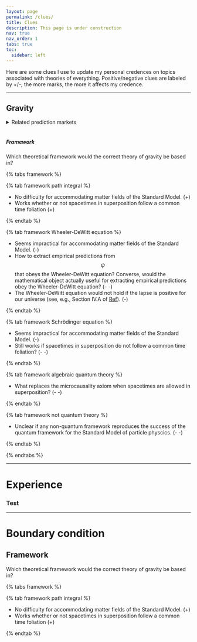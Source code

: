 ```yaml
---
layout: page
permalink: /clues/
title: Clues
description: This page is under construction
nav: true
nav_order: 1
tabs: true
toc:
  sidebar: left
---
```


Here are some clues I use to update my personal credences on topics associated with theories of everything. Positive/negative clues are labeled by +/-; the more marks, the more it affects my credence.

___

## Gravity

<details markdown=1><summary markdown="span">Related prediction markets</summary>

<iframe src="https://manifold.markets/embed/ttoe/which-approaches-will-lead-to-a-via" title="Which approach(es) will lead to a viable theory of quantum gravity?" frameborder="0" style="position: relative; left:50%; transform: translateX(-50%); width:90%; height:40rem; max-width: 35rem;"></iframe>

</details>

</br>

##### Framework

Which theoretical framework would the correct theory of gravity be based in?

{% tabs framework %}

{% tab framework path integral %}

- No difficulty for accommodating matter fields of the Standard Model. (+)
- Works whether or not spacetimes in superposition follow a common time foliation (+)

{% endtab %}

{% tab framework Wheeler-DeWitt equation %}

- Seems impractical for accommodating matter fields of the Standard Model. (-)
- How to extract empirical predictions from $$\psi$$ that obeys the Wheeler-DeWitt equation? Converse, would the mathematical object actually useful for extracting empirical predictions obey the Wheeler-DeWitt equation? (- -)
- The Wheeler-DeWitt equation would not hold if the lapse is positive for our universe (see, e.g., Section IV.A of [Ref](https://doi.org/10.1103/PhysRevD.43.1170)). (-)

{% endtab %}

{% tab framework Schrödinger equation %}

- Seems impractical for accommodating matter fields of the Standard Model. (-)
- Still works if spacetimes in superposition do not follow a common time foliation? (- -)

{% endtab %}

{% tab framework algebraic quantum theory %}

- What replaces the microcausality axiom when spacetimes are allowed in superposition? (- -)

{% endtab %}

{% tab framework not quantum theory %}

- Unclear if any non-quantum framework reproduces the success of the quantum framework for the Standard Model of particle physcics. (- -)

{% endtab %}

{% endtabs %}

___

# Experience

### Test

___

# Boundary condition

## Framework

Which theoretical framework would the correct theory of gravity be based in?

{% tabs framework %}

{% tab framework path integral %}

- No difficulty for accommodating matter fields of the Standard Model. (+)
- Works whether or not spacetimes in superposition follow a common time foliation (+)

{% endtab %}